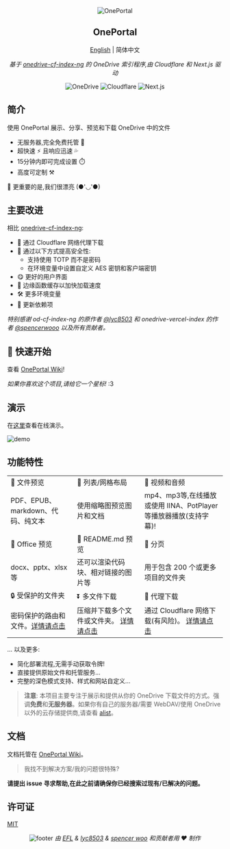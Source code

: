 <div align="center">
  <img src="./public/header.png" alt="OnePortal" />
  <h2>OnePortal</h2>
  <a href="https://github.com/EFLKumo/OnePortal/blob/main/README.md">English</a> | 简体中文
  <p><em>基于 <a href="https://github.com/lyc8503/onedrive-cf-index-ng">onedrive-cf-index-ng</a> 的 OneDrive 索引程序,由 Cloudflare 和 Next.js 驱动</em></p>

  <img src="https://img.shields.io/badge/OneDrive-2C68C3?style=flat&logo=microsoft-onedrive&logoColor=white" alt="OneDrive" />
  <img src="https://img.shields.io/badge/Cloudflare-f38020?style=flat&logo=Cloudflare&logoColor=white" alt="Cloudflare" />
  <img src="https://img.shields.io/badge/Next.js-black?style=flat&logo=next.js&logoColor=white" alt="Next.js" />
</div>

## 简介

使用 OnePortal 展示、分享、预览和下载 OneDrive 中的文件

- 无服务器,完全免费托管 💸
- 超快速 ⚡ 且响应迅速 💦  
- 15分钟内即可完成设置 ⏱️
- 高度可定制 ⚒️

🍌 更重要的是,我们很漂亮 (●'◡'●)

## 主要改进
相比 [onedrive-cf-index-ng](https://github.com/lyc8503/onedrive-cf-index-ng):
- 🚀 通过 Cloudflare 网络代理下载
- 🔐 通过以下方式提高安全性:
  - 支持使用 TOTP 而不是密码
  - 在环境变量中设置自定义 AES 密钥和客户端密钥
- 😋 更好的用户界面
- 🍪 边缘函数缓存以加快加载速度
- 🛠️ 更多环境变量
- 🧰 更新依赖项

*特别感谢 od-cf-index-ng 的原作者 [@lyc8503](https://github.com/lyc8503) 和 onedrive-vercel-index 的作者 [@spencerwooo](https://github.com/spencerwooo) 以及所有贡献者。*

## 🚀 快速开始
查看 [OnePortal Wiki](https://efl.notion.site/18bd8cf246098083b8b7cac7aec58917)!

*如果你喜欢这个项目,请给它一个星标!* :3

## 演示

在[这里](https://opt-demo.eflx.top)查看在线演示。

![demo](./public/demo.png)

## 功能特性

<table>
  <tbody>
    <tr>
      <td>
        👀 文件预览
      </td>
      <td>
        💠 列表/网格布局
      </td>
      <td>
        🎥 视频和音频
      </td>
    </tr>
    <tr>
      <td>PDF、EPUB、markdown、代码、纯文本</td>
      <td>使用缩略图预览图片和文档</td>
      <td>mp4、mp3等,在线播放或使用 IINA、PotPlayer 等播放器播放(支持字幕)!</td>
    </tr>
    <tr>
      <td>
        📄 Office 预览
      </td>
      <td>📝 README.md 预览</td>
      <td>📑 分页</td>
    </tr>
    <tr>
      <td>docx、pptx、xlsx 等</td>
      <td>还可以渲染代码块、相对链接的图片等</td>
      <td>用于包含 200 个或更多项目的文件夹</td>
    </tr>
    <tr>
      <td>🔒 受保护的文件夹</td>
      <td>⏬ 多文件下载</td>
      <td>🚀 代理下载</td>
    </tr>
    <tr>
      <td>密码保护的路由和文件。<a href="https://efl.notion.site/Protected-folders-18bd8cf2460980abb398e33c593b1b73?pvs=25">详情请点击</a></td>
      <td>
        压缩并下载多个文件或文件夹。
        <a href="https://efl.notion.site/Download-multi-file-18bd8cf2460980fda0a4c6ec7bec3c09?pvs=25">详情请点击</a>
      </td>
      <td>
        通过 Cloudflare 网络下载(有风险)。
        <a href="https://efl.notion.site/Proxy-download-18bd8cf24609808ca7b7f625300d6b54?pvs=25">详情请点击</a>
      </td>
    </tr>
  </tbody>
</table>

... 以及更多:

- 简化部署流程,无需手动获取令牌!
- 直接提供原始文件和托管服务...
- 完整的深色模式支持、样式和网站自定义...

> **注意**: 本项目主要专注于展示和提供从你的 OneDrive 下载文件的方式。强调**免费**和**无服务器**。如果你有自己的服务器/需要 WebDAV/使用 OneDrive 以外的云存储提供商,请查看 [alist](https://github.com/alist-org/alist)。

## 文档

文档托管在 [OnePortal Wiki](https://efl.notion.site/18bd8cf246098083b8b7cac7aec58917)。

> 我找不到解决方案/我的问题很特殊?

**请提出 issue 寻求帮助,在此之前请确保你已经搜索过现有/已解决的问题。**

## 许可证

[MIT](LICENSE)

<div align="center">
  <img src="./public/footer.png" alt="footer"/>
  <em>由 <a href="https://eflx.top">EFL</a> & <a href="https://lyc8503.net">lyc8503</a> & <a href="https://spencerwoo.com">spencer woo</a> 和贡献者用 ❤️ 制作</em>
</div>